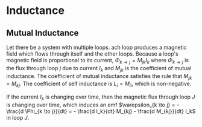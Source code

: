 # Inductance

## Mutual Inductance

Let there be a system with multiple loops. ach loop produces a magnetic field which flows through itself and the other loops. Because a loop's magnetic field is proportional to its current, $\Phi_{k \to j} = M_{jk} I_k$ where $\Phi_{k \to j}$ is the flux through loop $j$ due to current $I_k$ and $M_{jk}$ is the coefficient of mutual inductance. The coefficient of mutual inductance satisfies the rule that $M_{jk} = M_{kj}$. The coefficient of self inductance is $L_i = M_{ii}$, which is non-negative.

If the current $I_k$ is changing over time, then the magnetic flux through loop $J$ is changing over time, which induces an emf $\varepsilon_{k \to j} = - \frac{d \Phi_{k \to j}}{dt} = - \frac{d I_k}{dt} M_{kj} - \frac{d M_{kj}}{dt} I_k$ in loop $J$.
